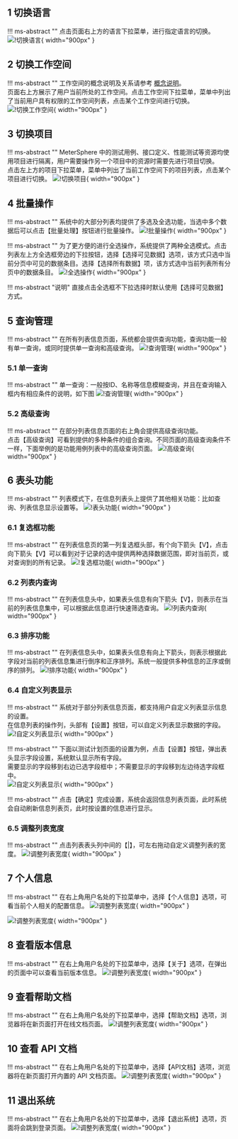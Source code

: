 ## 1 切换语言
!!! ms-abstract "" 
    点击页面右上方的语言下拉菜单，进行指定语言的切换。
![!切换语言](../img/general/切换语言.png){ width="900px" }

## 2 切换工作空间
!!! ms-abstract ""
    工作空间的概念说明及关系请参考 [概念说明](../system_arch.md#_4)。<br>
    页面右上方展示了用户当前所处的工作空间。点击工作空间下拉菜单，菜单中列出了当前用户具有权限的工作空间列表，点击某个工作空间进行切换。
![!切换工作空间](../img/general/切换工作空间.png){ width="900px" }

## 3 切换项目
!!! ms-abstract ""
    MeterSphere 中的测试用例、接口定义、性能测试等资源均使用项目进行隔离，用户需要操作另一个项目中的资源时需要先进行项目切换。<br>
    点击左上方的项目下拉菜单，菜单中列出了当前工作空间下的项目列表，点击某个项目进行切换。
![!切换项目](../img/general/切换项目.png){ width="900px" }

## 4 批量操作
!!! ms-abstract ""
    系统中的大部分列表均提供了多选及全选功能，当选中多个数据后可以点击【批量处理】按钮进行批量操作。
![!批量操作](../img/general/批量操作1.png){ width="900px" }

!!! ms-abstract ""
    为了更方便的进行全选操作，系统提供了两种全选模式。点击列表左上方全选框旁边的下拉按钮，选择【选择可见数据】选项，该方式只选中当前分页中可见的数据条目。选择【选择所有数据】项，该方式选中当前列表所有分页中的数据条目。
![!全选操作](../img/general/全选操作.png){ width="900px" }

!!! ms-abstract "说明"
    直接点击全选框不下拉选择时默认使用【选择可见数据】方式。

## 5 查询管理
!!! ms-abstract ""
    在所有列表信息页面，系统都会提供查询功能，查询功能一般有单一查询，或同时提供单一查询和高级查询。
![!查询管理](../img/general/查询管理.png){ width="900px" }

### 5.1 单一查询
!!! ms-abstract ""
    单一查询：一般按ID、名称等信息模糊查询，并且在查询输入框内有相应条件的说明，如下图
![!查询管理](../img/general/单一查询.png){ width="900px" }

### 5.2 高级查询
!!! ms-abstract ""
    在部分列表信息页面的右上角会提供高级查询功能。<br>
    点击【高级查询】可看到提供的多种条件的组合查询。不同页面的高级查询条件不一样，下面举例的是功能用例列表中的高级查询页面。
![!高级查询](../img/general/高级查询2.png){ width="900px" }

## 6 表头功能
!!! ms-abstract ""
    列表模式下，在信息列表头上提供了其他相关功能：比如查询、列表信息显示设置等。
![!表头功能](../img/general/表头功能.png){ width="900px" }

### 6.1 复选框功能
!!! ms-abstract ""
    在列表信息页的第一列复选框头部，有个向下箭头【V】，点击向下箭头【V】可以看到对于记录的选中提供两种选择数据范围，即对当前页，或对查询到的所有记录。
![!复选框功能](../img/general/复选框功能.png){ width="900px" }

### 6.2 列表内查询
!!! ms-abstract ""
    在列表信息头中，如果表头信息有向下箭头【V】，则表示在当前的列表信息集中，可以根据此信息进行快速筛选查询。
![!列表内查询](../img/general/列表内查询1.png){ width="900px" }

### 6.3 排序功能
!!! ms-abstract ""
    在列表信息头中，如果表头信息有向上下箭头，则表示根据此字段对当前的列表信息集进行倒序和正序排列。系统一般提供多种信息的正序或倒序的排列。
![!排序功能](../img/general/排序功能.png){ width="900px" }

### 6.4 自定义列表显示
!!! ms-abstract ""
    系统对于部分列表信息页面，都支持用户自定义列表显示信息的设置。<br>
    在信息列表的操作列，头部有【设置】按钮，可以自定义列表显示数据的字段。
![!自定义列表显示](../img/general/自定义列表展示1.png){ width="900px" }

!!! ms-abstract ""
    下面以测试计划页面的设置为例，点击【设置】按钮，弹出表头显示字段设置，系统默认显示所有字段。<br>
    需要显示的字段移到右边已选字段框中；不需要显示的字段移到左边待选字段框中。<br>
![!自定义列表显示](../img/general/自定义列表展示2.png){ width="900px" }

!!! ms-abstract ""
    点击【确定】完成设置，系统会返回信息列表页面，此时系统会自动刷新信息列表页，此时按设置的信息进行显示。

### 6.5 调整列表宽度
!!! ms-abstract ""
    点击列表表头列中间的【|】，可左右拖动自定义调整列表的宽度。
![!调整列表宽度](../img/general/调整列表宽度.png){ width="900px" }

## 7 个人信息
!!! ms-abstract ""
    在右上角用户名处的下拉菜单中，选择【个人信息】选项，可看当前个人相关的配置信息。
![!调整列表宽度](../img/general/个人信息.png){ width="900px" }

![!调整列表宽度](../img/general/个人信息_1.png){ width="900px" }

## 8 查看版本信息
!!! ms-abstract ""
    在右上角用户名处的下拉菜单中，选择【关于】选项，在弹出的页面中可以查看当前版本信息。
![!调整列表宽度](../img/general/版本信息.png){ width="900px" }

## 9 查看帮助文档
!!! ms-abstract ""
    在右上角用户名处的下拉菜单中，选择【帮助文档】选项，浏览器将在新页面打开在线文档页面。
![!调整列表宽度](../img/general/帮助文档.png){ width="900px" }

## 10 查看 API 文档
!!! ms-abstract ""
    在右上角用户名处的下拉菜单中，选择【API文档】选项，浏览器将在新页面打开内置的 API 文档页面。
![!调整列表宽度](../img/general/API文档.png){ width="900px" }

## 11 退出系统
!!! ms-abstract ""
    在右上角用户名处的下拉菜单中，选择【退出系统】选项，页面将会跳到登录页面。
![!调整列表宽度](../img/general/退出系统.png){ width="900px" }